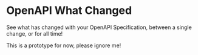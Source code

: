 # OpenAPI What Changed

See what has changed with your OpenAPI Specification, between a single change, or for all time!

This is a prototype for now, please ignore me!


